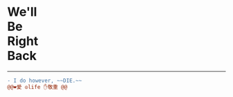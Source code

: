 <h1>
We'll<br>
Be<br>
Right<br>
Back 
</h1>
 
 
---

```diff
- I do however, ~~DIE.~~
@@❤️愛 ☮life ✋敬重 @@
```
